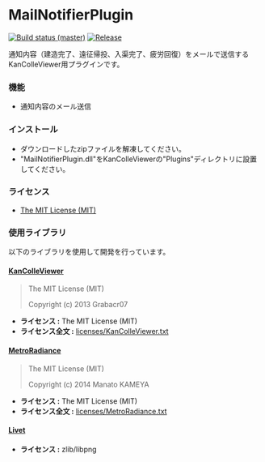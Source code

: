 # MailNotifierPlugin
[![Build status (master)](https://img.shields.io/appveyor/ci/Thirdplay/MailNotifierPlugin.svg?style=flat-square)](https://ci.appveyor.com/project/thirdplay/mailnotifierplugin)
[![Release](https://img.shields.io/github/release/Thirdplay/MailNotifierPlugin.svg?style=flat-square)](https://github.com/Thirdplay/MailNotifierPlugin/releases/latest)

通知内容（建造完了、遠征帰投、入渠完了、疲労回復）をメールで送信するKanColleViewer用プラグインです。

### 機能
* 通知内容のメール送信

### インストール
* ダウンロードしたzipファイルを解凍してください。
* "MailNotifierPlugin.dll"をKanColleViewerの"Plugins"ディレクトリに設置してください。

### ライセンス

* [The MIT License (MIT)](LICENSE)

### 使用ライブラリ

以下のライブラリを使用して開発を行っています。

#### [KanColleViewer](https://github.com/Grabacr07/KanColleViewer)

> The MIT License (MIT)
> 
> Copyright (c) 2013 Grabacr07

* **ライセンス :** The MIT License (MIT)
* **ライセンス全文 :** [licenses/KanColleViewer.txt](licenses/KanColleViewer.txt)

#### [MetroRadiance](https://github.com/Grabacr07/MetroRadiance)

> The MIT License (MIT)
> 
> Copyright (c) 2014 Manato KAMEYA

* **ライセンス :** The MIT License (MIT)
* **ライセンス全文 :** [licenses/MetroRadiance.txt](licenses/MetroRadiance.txt)

#### [Livet](http://ugaya40.hateblo.jp/entry/Livet)

* **ライセンス :** zlib/libpng

